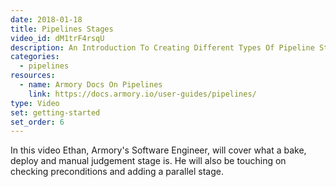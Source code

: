 ```yaml
---
date: 2018-01-18
title: Pipelines Stages
video_id: dM1trF4rsqU
description: An Introduction To Creating Different Types Of Pipeline Stages
categories:
  - pipelines
resources:
  - name: Armory Docs On Pipelines
    link: https://docs.armory.io/user-guides/pipelines/
type: Video
set: getting-started
set_order: 6
---
```

In this video Ethan, Armory's Software Engineer, will cover what a bake, deploy and manual judgement stage is.  He will also be touching on checking preconditions and adding a parallel stage.

